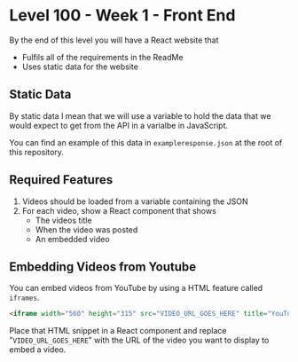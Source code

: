 # Level 100 - Week 1 - Front End

By the end of this level you will have a React website that

- Fulfils all of the requirements in the ReadMe
- Uses static data for the website

## Static Data

By static data I mean that we will use a variable to hold the data that we would expect to get from the API in a varialbe in JavaScript.

You can find an example of this data in `exampleresponse.json` at the root of this repository.

## Required Features

1. Videos should be loaded from a variable containing the JSON
2. For each video, show a React component that shows
   - The videos title
   - When the video was posted
   - An embedded video

## Embedding Videos from Youtube

You can embed videos from YouTube by using a HTML feature called `iframes`.

```HTML
<iframe width="560" height="315" src="VIDEO_URL_GOES_HERE" title="YouTube video player" frameborder="0" allow="accelerometer; autoplay; clipboard-write; encrypted-media; gyroscope; picture-in-picture" allowfullscreen></iframe>
```

Place that HTML snippet in a React component and replace "`VIDEO_URL_GOES_HERE`" with the URL of the video you want to display to embed a video.
